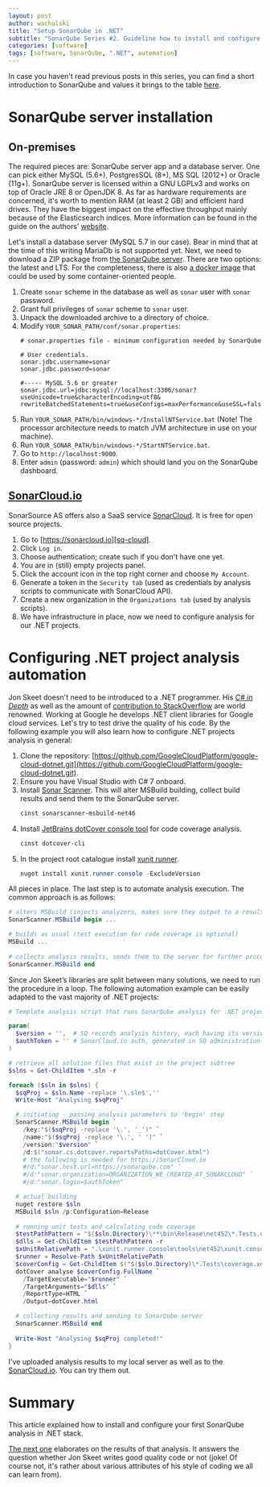 ```yaml
---
layout: post
author: wachulski
title: "Setup SonarQube in .NET"
subtitle: "SonarQube Series #2. Guideline how to install and configure SonarQube for your .NET projects."
categories: [software]
tags: [software, SonarQube, ".NET", automation]
---
```


In case you haven't read previous posts in this series, you can find a short introduction to SonarQube and values it brings to the table [here][prev-intro]. 

# SonarQube server installation

## On-premises

The required pieces are: SonarQube server app and a database server. One can pick either MySQL (5.6+), PostgresSQL (8+), MS SQL (2012+) or Oracle (11g+). SonarQube server is licensed within a GNU LGPLv3 and works on top of Oracle JRE 8 or OpenJDK 8. As far as hardware requirements are concerned, it's worth to mention RAM (at least 2 GB) and efficient hard drives. They have the biggest impact on the effective throughput mainly because of the Elasticsearch indices. More information can be found in the guide on the authors’ [website][sq-doc].

Let's install a database server (MySQL 5.7 in our case). Bear in mind that at the time of this writing MariaDb is not supported yet. Next, we need to download a ZIP package from [the SonarQube server][sq-downloads]. There are two options: the latest and LTS. For the completeness, there is also [a docker image][sq-docker] that could be used by some container-oriented people.

1. Create `sonar` scheme in the database as well as `sonar` user with `sonar` password.
2. Grant full privileges of `sonar` scheme to `sonar` user.
3. Unpack the downloaded archive to a directory of choice.
4. Modify `YOUR_SONAR_PATH/conf/sonar.properties`:
    ```
    # sonar.properties file - minimum configuration needed by SonarQube
    
    # User credentials.
    sonar.jdbc.username=sonar
    sonar.jdbc.password=sonar
    
    #----- MySQL 5.6 or greater
    sonar.jdbc.url=jdbc:mysql://localhost:3306/sonar?useUnicode=true&characterEncoding=utf8&    rewriteBatchedStatements=true&useConfigs=maxPerformance&useSSL=false
    ```
5. Run `YOUR_SONAR_PATH/bin/windows-*/InstallNTService.bat` (Note! The processor architecture needs to match JVM architecture in use on your machine).
6. Run `YOUR_SONAR_PATH/bin/windows-*/StartNTService.bat`.
7. Go to `http://localhost:9000`.
8. Enter `admin` (password: `admin`) which should land you on the SonarQube dashboard.

## [SonarCloud.io][sq-cloud]

SonarSource AS offers also a SaaS service [SonarCloud][sq-cloud]. It is free for open source projects.

1. Go to [https://sonarcloud.io][sq-cloud].
2. Click `Log in`.
3. Choose authentication; create such if you don't have one yet.
4. You are in (still) empty projects panel.
5. Click the account icon in the top right corner and choose `My Account`.
6. Generate a token in the `Security tab` (used as credentials by analysis scripts to communicate with SonarCloud API).
7. Create a new organization in the `Organizations tab` (used by analysis scripts).
8. We have infrastructure in place, now we need to configure analysis for our .NET projects. 

# Configuring .NET project analysis automation

Jon Skeet doesn't need to be introduced to a .NET programmer. His _[C# in Depth][skeet-book]_ as well as the amount of [contribution to StackOverflow][skee-so] are world renowned. Working at Google he develops .NET client libraries for Google cloud services. Let's try to test drive the quality of his code. By the following example you will also learn how to configure .NET projects analysis in general:

1. Clone the repository: [https://github.com/GoogleCloudPlatform/google-cloud-dotnet.git](https://github.com/GoogleCloudPlatform/google-cloud-dotnet.git).
2. Ensure you have Visual Studio with C# 7 onboard.
3. Install [Sonar Scanner][choco-scan]. This will alter MSBuild building, collect build results and send them to the SonarQube server.
    ```powershell
    cinst sonarscanner-msbuild-net46
    ```
4. Install [JetBrains dotCover console tool][dotcover] for code coverage analysis.
    ```powershell
    cinst dotcover-cli
    ```
5. In the project root catalogue install [xunit runner][xunit].
    ```powershell
    nuget install xunit.runner.console -ExcludeVersion
    ```

All pieces in place. The last step is to automate analysis execution. The common approach is as follows: 

```powershell
# alters MSBuild (injects analyzers, makes sure they output to a result file)
SonarScanner.MSBuild begin ...

# builds as usual (test execution for code coverage is optional)
MSBuild ...                   
                              
# collects analysis results, sends them to the server for further processing
SonarScanner.MSBuild end
```

Since Jon Skeet’s libraries are split between many solutions, we need to run the procedure in a loop. The following automation example can be easily adapted to the vast majority of .NET projects:

```powershell
# Template analysis script that runs SonarQube analysis for .NET projects

param(
  $version = '',  # SQ records analysis history, each having its version label
  $authToken = '' # SonarCloud.io auth, generated in SQ administration
)

# retrieve all solution files that exist in the project subtree
$slns = Get-ChildItem *.sln -r

foreach ($sln in $slns) {
  $sqProj = $sln.Name -replace '\.sln$',''
  Write-Host "Analysing $sqProj"

  # initiating - passing analysis parameters to 'begin' step
  SonarScanner.MSBuild begin `
    /key:"$($sqProj -replace '\.', '_')" `
    /name:"$($sqProj -replace '\.', ' ')" `
    /version:"$version" `
    /d:$("sonar.cs.dotcover.reportsPaths=dotCover.html")
    # the following is needed for https://SonarCloud.io
    #/d:"sonar.host.url=https://sonarqube.com" `
    #/d:"sonar.organization=ORGANIZATION_WE_CREATED_AT_SONARCLOUD" `
    #/d:"sonar.login=$authToken"

  # actual building
  nuget restore $sln
  MSBuild $sln /p:Configuration=Release          
  
  # running unit tests and calculating code coverage 
  $testPathPattern = "$($sln.Directory)\**\bin\Release\net452\*.Tests.dll"
  $dlls = Get-ChildItem $testPathPattern -r
  $xUnitRelativePath = ".\xunit.runner.console\tools\net452\xunit.console.exe"
  $runner = Resolve-Path $xUnitRelativePath
  $coverConfig = Get-ChildItem $("$($sln.Directory)\*.Tests\coverage.xml")
  dotCover analyse $coverConfig.FullName `
    /TargetExecutable="$runner" `
    /TargetArguments="$dlls" `
    /ReportType=HTML `
    /Output=dotCover.html

  # collecting results and sending to SonarQube server
  SonarScanner.MSBuild end
  
  Write-Host "Analysing $sqProj completed!"
}
```

I've uploaded analysis results to my local server as well as to the [SonarCloud.io][sq-cloud-out]. You can try them out.

# Summary

This article explained how to install and configure your first SonarQube analysis in .NET stack. 

[The next one][next-results] elaborates on the results of that analysis. It answers the question whether Jon Skeet writes good quality code or not (joke! Of course not, it's rather about various attributes of his style of coding we all can learn from).

[prev-intro]:   /software/2018-10-10-sonarqube-1-intro   "SonarQube #1 - Introduction"
[next-results]: /software/2018-10-10-sonarqube-3-jon-skeets-libs-analysis-results "SonarQube #3 - Analysis results of Jon Skeet's libraries"

[sq-doc]:       https://docs.sonarqube.org/display/SONAR/Documentation "SonarQube documentation. In particular - installation and configuration manuals."
[sq-downloads]: https://www.sonarqube.org/downloads/ "SonarQube downloads" 
[sq-docker]:    https://hub.docker.com/r/_/sonarqube/ "Docker image for SonarQube server"
[sq-cloud]:     https://sonarcloud.io "SonarQube SaaS service"
[sq-cloud-out]: https://sonarcloud.io/organizations/wachulski-github/projects?search=Google "Jon Skeet's projects analysis results available on SonarCloud.io"
[skeet-book]:   https://amzn.to/2O6ud2g "C# in Depth by Jon Skeet"
[skee-so]:      https://stackoverflow.com/users/22656/jon-skeet "Jon Skeet StackOverlow profile"
[choco-scan]:   https://chocolatey.org/packages/sonarscanner-msbuild-net46 "Chocolatey install of Sonar Scanner" 
[dotcover]:     https://chocolatey.org/packages/dotcover-cli "JetBrains dotCover CLI for code coverage analysis"
[xunit]:        https://xunit.github.io/ "xUnit runner to execute unit tests"